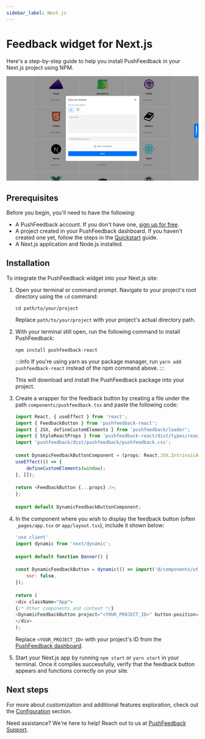 ```yaml
---
sidebar_label: Next.js
---
```


# Feedback widget for Next.js

Here's a step-by-step guide to help you install PushFeedback in your Next.js project using NPM.

![Feedback wiget for docs screenshot](./images/feedback-widget-docs.png)

## Prerequisites

Before you begin, you'll need to have the following:

- A PushFeedback account. If you don't have one, [sign up for free](https://app.pushfeedback.com/accounts/signup/).
- A project created in your PushFeedback dashboard. If you haven't created one yet, follow the steps in the [Quickstart](../quickstart.md#2-create-a-project) guide.
- A Next.js application and Node.js installed.

## Installation

To integrate the PushFeedback widget into your Next.js site:

1. Open your terminal or command prompt. Navigate to your project's root directory using the `cd` command:

    ```console
    cd path/to/your/project
    ```
    
    Replace `path/to/your/project` with your project's actual directory path.

1. With your terminal still open, run the following command to install PushFeedback:

    ```console
    npm install pushfeedback-react
    ```

    :::info
    If you're using yarn as your package manager, run `yarn add pushfeedback-react` instead of the npm command above.
    :::

    This will download and install the PushFeedback package into your project.


1. Create a wrapper for the feedback button by creating a file under the path `components/pushfeedback.tsx` and paste the following code:

    ```ts
    import React, { useEffect } from 'react';
    import { FeedbackButton } from 'pushfeedback-react';
    import { JSX, defineCustomElements } from 'pushfeedback/loader';
    import { StyleReactProps } from 'pushfeedback-react/dist/types/react-component-lib/interfaces';
    import 'pushfeedback/dist/pushfeedback/pushfeedback.css';

    const DynamicFeedbackButtonComponent = (props: React.JSX.IntrinsicAttributes & JSX.FeedbackButton & Omit<React.HTMLAttributes<HTMLFeedbackButtonElement>, "style"> & StyleReactProps & React.RefAttributes<HTMLFeedbackButtonElement>) => {
    useEffect(() => {
        defineCustomElements(window);
    }, []);

    return <FeedbackButton {...props} />;
    };

    export default DynamicFeedbackButtonComponent;
    ```

1. In the component where you wish to display the feedback button (often `_pages/app.tsx` or `app/layout.tsx`), include it shown below:

    ```js
    'use client'
    import dynamic from 'next/dynamic';

    export default function Banner() {

    const DynamicFeedbackButton = dynamic(() => import('@/components/utils/pushfeedback'), {
        ssr: false,
    });  
    
    return (
    <div className="App">
    {/* Other components and content */}
    <DynamicFeedbackButton project="<YOUR_PROJECT_ID>" button-position="bottom-right" modal-position="bottom-right" button-style="light" custom-font="true">Feedback</DynamicFeedbackButton>
    </div>
    );
    ```

    Replace `<YOUR_PROJECT_ID>` with your project's ID from the [PushFeedback dashboard](../quickstart.md#2-create-a-project).

1. Start your Next.js app by running `npm start` or `yarn start` in your terminal. Once it compiles successfully, verify that the feedback button appears and functions correctly on your site.

## Next steps

For more about customization and additional features exploration, check out the [Configuration](/category/configuration) section.

Need assistance? We're here to help! Reach out to us at [PushFeedback Support](https://pushfeedback.com/contact).